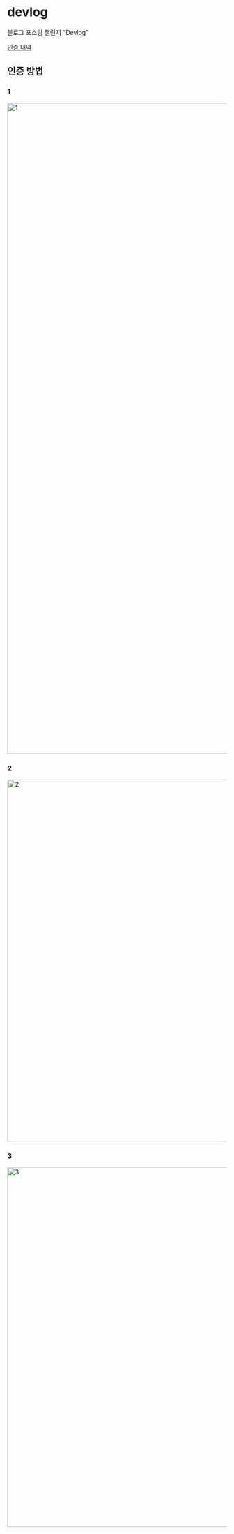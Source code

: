 # devlog
블로그 포스팅 챌린지 “Devlog”

[인증 내역](https://github.com/orgs/11men/projects/2)

## 인증 방법

### 1
<img width="1490" alt="1" src="https://github.com/user-attachments/assets/77d38af1-66a7-4798-ac3b-86988b2e3836" />

### 2
<img width="829" alt="2" src="https://github.com/user-attachments/assets/3c158993-12ed-4471-8d28-dc84ae1e3c6f" />

### 3
<img width="824" alt="3" src="https://github.com/user-attachments/assets/ffd45423-8234-46a3-a14a-974aba0dfd33" />
